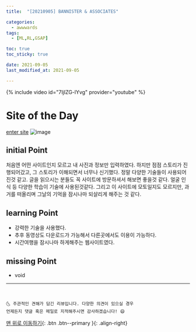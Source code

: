 ```yaml
---
title:  "[20210905] BANNISTER & ASSOCIATES"

categories:
  - awwwards
tags:
  - [ML,RL,GSAP]

toc: true
toc_sticky: true

date: 2021-09-05
last_modified_at: 2021-09-05

---
```

{% include video id="7IjIZG-lYvg" provider="youtube" %}

# Site of the Day
[enter site](https://www.bannisterandassociates.com/)
![image](https://user-images.githubusercontent.com/69495129/132117830-057bf6a5-e35c-48d8-943a-a50fdebceacc.png)

## initial Point

처음엔 어떤 사이트인지 모르고 내 사진과 정보만 입력하였다. 
하지만 점점 스토리가 진행되어갔고, 그 스토리가 이해되면서 너무나 신기했다.
정말 다양한 기술들이 사용되어 진것 같고. 글을 읽으시는 분들도 꼭 사이트에 방문하셔서 해보면 좋을것 같다.
얼굴 인식 등 다양한 학습이 기술에 사용된것같다. 그리고 이 사이트에 모토일지도 모르지만, 과거를 떠올리며 그날의 기억을 잠시나마 되살리게 해주는 것 같다.


## learning Point

- 강력한 기술을 사용했다.
- 추후 동영상도 다운로드가 가능해서 다른곳에서도 이용이 가능하다.
- 시간여행을 잠시나마 하게해주는 웹사이트였다.
## missing Point

- void


***
<br>

    🌜 주관적인 견해가 담긴 리뷰입니다. 다양한 의견이 있으실 경우
    언제든지 댓글 혹은 메일로 지적해주시면 감사하겠습니다! 😄

[맨 위로 이동하기](#){: .btn .btn--primary }{: .align-right}

